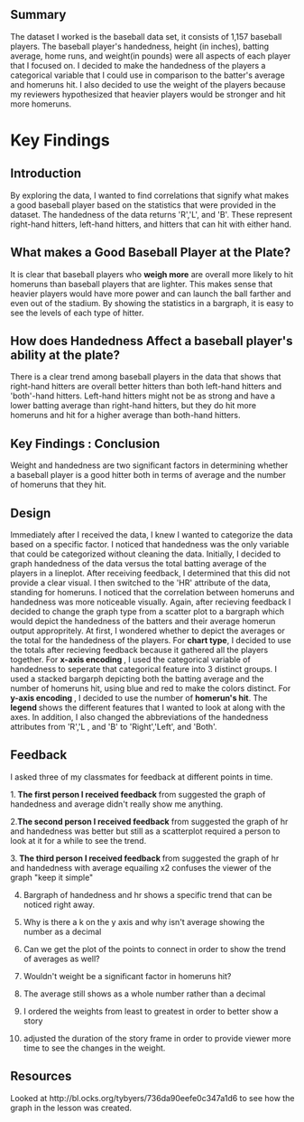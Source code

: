 <h2>Summary</h2>

The dataset I worked is the baseball data set, it consists
of 1,157 baseball players. The baseball player's handedness,
height (in inches), batting average, home runs, and weight(in pounds)
were all aspects of each player that I focused on. I decided to make the handedness of the players
a categorical variable that I could use in comparison to the  batter's average and homeruns hit.
I also decided to use the weight of the players because my reviewers hypothesized that heavier players
would be stronger and hit more homeruns.



<h1>Key Findings</h1>

<h2>Introduction</h2>
By exploring the data, I wanted to find correlations that signify
what makes a good baseball player based on the statistics that were
provided in the dataset. The handedness of the data returns 'R','L',
and 'B'. These represent right-hand hitters, left-hand hitters, and hitters
that can hit with either hand.

<h2>What makes a Good Baseball Player at the Plate?</h2>
It is clear that baseball players who <b>weigh more</b> are overall
more likely to hit homeruns  than baseball players that are lighter. This makes
sense that heavier players would have more power and can launch the ball farther and
even out of the stadium. By showing the statistics in a bargraph, it is easy to see the levels
of each type of hitter.

<h2> How does Handedness Affect a baseball player's ability at the plate?</h2>
There is a clear trend among baseball players in the data that shows that right-hand
hitters are overall better hitters than both left-hand hitters and 'both'-hand hitters.
Left-hand hitters might not be as strong and have a lower batting average than right-hand hitters,
but they do hit more homeruns and hit for a higher average than both-hand hitters.

<h2>Key Findings : Conclusion</h2>
Weight and handedness are two significant factors in determining whether a baseball player
is a good hitter both in terms of average and the number of homeruns that they hit.


<h2>Design</h2>

Immediately after I received the data, I knew I wanted to categorize the
data based on a specific factor. I noticed that handedness was the only variable
that could be categorized without cleaning the data. Initially, I decided to graph
handedness of the data versus the total batting average of the players in a lineplot. After
receiving feedback, I determined that this did not provide a clear visual. I then switched
to the 'HR' attribute of the data, standing for homeruns. I noticed that the correlation between
homeruns and handedness was more noticeable visually. Again, after recieving feedback I decided to
change the graph type from a scatter plot to a bargraph which would
depict the handedness of the batters and their average homerun output appropritely. At first, I wondered whether to depict
the averages or the total for the handedness of the players. For <b>chart type</b>,  I decided to use the totals after recieving feedback
because it gathered all the players together. For <b> x-axis encoding </b>, I used the categorical
variable of handedness to seperate that categorical feature into 3 distinct groups. I used a stacked bargarph depicting
both the batting average and the number of homeruns hit, using blue and red to make the colors distinct.
For <b> y-axis encoding </b>, I decided to use  the number of <b>homerun's hit</b>.
The <b>legend </b> shows the different features that I wanted to look at along
with the axes. In addition, I also changed the abbreviations of the handedness attributes from 'R','L
, and 'B' to 'Right','Left', and 'Both'.

<h2>Feedback</h2>
I asked three of my classmates for feedback at different points in time.


1.<b> The first person I received feedback </b> from suggested the graph of handedness and average didn't really show me anything.

2.<b>The second person I received feedback</b> from suggested the graph of hr and handedness was better but still as a scatterplot
    required a person to look at it for a while to see the trend.

3.<b> The third person I received feedback </b> from suggested the graph of hr and handedness  with average equailing x2 confuses the viewer of the graph
"keep it simple"

4. Bargraph of handedness and hr shows a specific trend that
can be noticed right away.

5. Why is there a k on the y axis and why isn't average showing the number as a decimal

6. Can we get the plot of the points to connect in order to show
the trend of averages as well?

7. Wouldn't weight be a significant factor in homeruns hit?

8. The average still shows as a whole number rather than a decimal

9. I ordered the weights from least to greatest in order to better show
a story

10. adjusted the duration of the story frame in order to provide viewer more time
to see the changes in the weight.


<h2>Resources</h2>
Looked at http://bl.ocks.org/tybyers/736da90eefe0c347a1d6 to see how the graph in the lesson was created.


